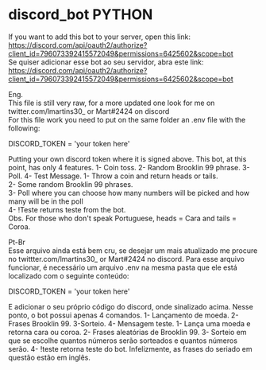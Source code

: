 # discord_bot PYTHON
If you want to add this bot to your server, open this link: https://discord.com/api/oauth2/authorize?client_id=796073392415572049&permissions=6425602&scope=bot  
Se quiser adicionar esse bot ao seu servidor, abra este link: https://discord.com/api/oauth2/authorize?client_id=796073392415572049&permissions=6425602&scope=bot


Eng.  
This file is still very raw, for a more updated one look for me on twitter.com/lmartins30_ or Mart#2424 on discord  
For this file work you need to put on the same folder an .env file with the following:   
  
  DISCORD_TOKEN = 'your token here'   

Putting your own discord token where it is signed above.
This bot, at this point, has only 4 features. 1- Coin toss. 2- Random Brooklin 99 phrase. 3- Poll. 4- Test Message.
1- Throw a coin and return heads or tails.  
2- Some random Brooklin 99 phrases.  
3- Poll where you can choose how many numbers will be picked and how many will be in the poll  
4- !Teste returns teste from the bot.  
Obs. For those who don't speak Portuguese, heads = Cara and tails = Coroa.

Pt-Br  
Esse arquivo ainda está bem cru, se desejar um mais atualizado me procure no twittter.com/lmartins30_ or Mart#2424 no discord.
Para esse arquivo funcionar, é necessário um arquivo .env na mesma pasta que ele está localizado com o seguinte conteúdo:

  DISCORD_TOKEN = 'your token here' 

E adicionar o seu próprio código do discord, onde sinalizado acima.
Nesse ponto, o bot possui apenas 4 comandos. 1- Lançamento de moeda. 2- Frases Brooklin 99. 3-Sorteio. 4- Mensagem teste.
1- Lança uma moeda e retorna cara ou coroa.
2- Frases aleatórias de Brooklin 99.
3- Sorteio em que se escolhe quantos números serão sorteados e quantos números serão.
4- !teste retorna teste do bot.
Infelizmente, as frases do seriado em questão estão em inglês.
